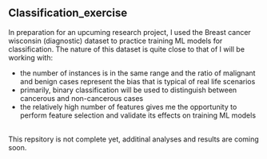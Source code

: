## Classification_exercise
In preparation for an upcuming research project, I used the Breast cancer wisconsin (diagnostic) dataset to practice training ML models for classification.
The nature of this dataset is quite close to that of I will be working with:
- the number of instances is in the same range and the ratio of malignant and benign cases represent the bias that is typical of real life scenarios
- primarily, binary classification will be used to distinguish between cancerous and non-cancerous cases
- the relatively high number of features gives me the opportunity to perform feature selection and validate its effects on training ML models
<br>
This repsitory is not complete yet, additinal analyses and results are coming soon.
